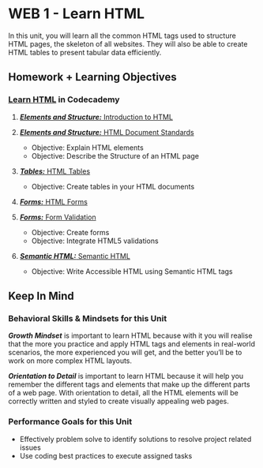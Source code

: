 # WEB 1 - Learn HTML

In this unit, you will learn all the common HTML tags used to structure HTML pages, the skeleton of all websites. They will also be able to create HTML tables to present tabular data efficiently.

## Homework + Learning Objectives

### [Learn HTML](https://www.codecademy.com/learn/learn-html) in Codecademy

1. [***Elements and Structure:*** Introduction to HTML](https://www.codecademy.com/courses/learn-html/lessons/intro-to-html/resume)
2. [***Elements and Structure:*** HTML Document Standards](https://www.codecademy.com/courses/learn-html/lessons/html-document-standards/resume)

    - Objective: Explain HTML elements
    - Objective: Describe the Structure of an HTML page

3. [***Tables:*** HTML Tables](https://www.codecademy.com/courses/learn-html/lessons/html-tables/resume)

    - Objective: Create tables in your HTML documents

4. [***Forms:*** HTML Forms](https://www.codecademy.com/courses/learn-html/lessons/html-forms/resume)
5. [***Forms:*** Form Validation](https://www.codecademy.com/courses/learn-html/lessons/html-form-validation/resume)

    - Objective: Create forms
    - Objective: Integrate HTML5 validations

6. [***Semantic HTML:*** Semantic HTML](https://www.codecademy.com/courses/learn-html/lessons/semantic-html/resume)

    - Objective: Write Accessible HTML using Semantic HTML tags

## Keep In Mind

### Behavioral Skills & Mindsets for this Unit

***Growth Mindset*** is important to learn HTML because with it you will realise that the more you practice and apply HTML tags and elements in real-world scenarios, the more experienced you will get, and the better you’ll be to work on more complex HTML layouts.

***Orientation to Detail*** is important to learn HTML because it will help you remember the different tags and elements that make up the different parts of a web page. With orientation to detail, all the HTML elements will be correctly written and styled to create visually appealing web pages.

### Performance Goals for this Unit

- Effectively problem solve to identify solutions to resolve project related issues
- Use coding best practices to execute assigned tasks
